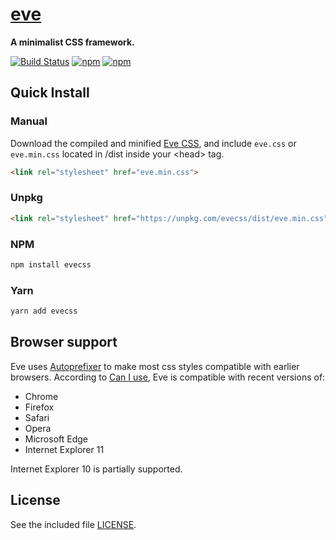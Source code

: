 # [eve](https://hpivanov.github.io/eve)

**A minimalist CSS framework.**

[![Build Status](https://travis-ci.org/hpivanov/eve.svg?branch=master)](https://travis-ci.org/hpivanov/eve)
[![npm](https://img.shields.io/npm/v/evecss.svg)](https://www.npmjs.com/package/evecss)
[![npm](https://img.shields.io/npm/dm/evecss.svg)](https://www.npmjs.com/package/evecss)

## Quick Install

### Manual

Download the compiled and minified [Eve CSS](https://github.com/hpivanov/eve/releases), and include `eve.css` or `eve.min.css` located in /dist inside your &lt;head&gt; tag.

```html
<link rel="stylesheet" href="eve.min.css">
```

### Unpkg

```html
<link rel="stylesheet" href="https://unpkg.com/evecss/dist/eve.min.css">
```

### NPM

```sh
npm install evecss
```

### Yarn

```sh
yarn add evecss
```

## Browser support

Eve uses [Autoprefixer](https://github.com/postcss/autoprefixer) to make most css styles compatible with earlier browsers. According to [Can I use](https://caniuse.com), Eve is compatible with recent versions of:

- Chrome
- Firefox
- Safari
- Opera
- Microsoft Edge
- Internet Explorer 11

Internet Explorer 10 is partially supported.

## License

See the included file [LICENSE](https://github.com/hpivanov/eve/blob/master/LICENSE).
